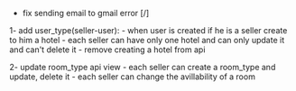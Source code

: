 - fix sending email to gmail error [/]

1- add user_type(seller-user):
    - when user is created if he is a seller create to him a hotel
    - each seller can have only one hotel and can only update it and can't delete it 
    - remove creating a hotel from api 

2- update room_type api view
    - each seller can create a room_type and update, delete it 
    - each seller can change the avillability of a room 